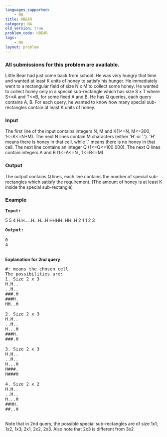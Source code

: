 ```yaml
---
languages_supported:
    - NA
title: HBEAR
category: NA
old_version: true
problem_code: HBEAR
tags:
    - NA
layout: problem
---
```

###  All submissions for this problem are available. 

Little Bear had just come back from school. He was very hungry that time and wanted at least K units of honey to satisfy his hunger. He immediately went to a rectangular field of size N x M to collect some honey. He wanted to collect honey only in a special sub-rectangle which has size S x T where S<=A and T<=B, for some fixed A and B. He has Q queries, each query contains A, B. For each query, he wanted to know how many special sub-rectangles contain at least K units of honey.

### Input

The first line of the input contains integers N, M and K(1<=N, M<=300, 1<=K<=N\*M). The next N lines contain M characters (either 'H' or '.'). 'H' means there is honey in that cell, while '.' means there is no honey in that cell. The next line contains an integer Q (1<=Q<=100 000). The next Q lines contain integers A and B (1<=A<=N , 1<=B<=M).

### Output

The output contains Q lines, each line contains the number of special sub-rectangles which satisfy the requirement. (The amount of honey is at least K inside the special sub-rectangle)

### Example

<pre>
<b>Input:</b>
</pre>
5 5 4
H.H..
..H..
H...H
HHHH.
HH..H
2
1 1
2 3

<pre><b>Output:</b>

0
4

</pre>
**Explanation for 2nd query**
<pre>
#: means the chosen cell
The possibilities are:
1. Size 2 x 3
H.H..
..H..
###.H
###H.
HH..H

2. Size 2 x 3
H.H..
..H..
H...H
###H.
###.H

3. Size 2 x 3
H.H..
..H..
H...H
H###.
H###H

4. Size 2 x 2
H.H..
..H..
H...H
##HH.
##..H

</pre>

Note that in 2nd query, the possible special sub-rectangles are of size 1x1, 1x2, 1x3, 2x1, 2x2, 2x3. Also note that 2x3 is different from 3x2
